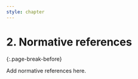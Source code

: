 ```yaml
---
style: chapter
---
```


# 2. Normative references
{:.page-break-before}

Add normative references here.
